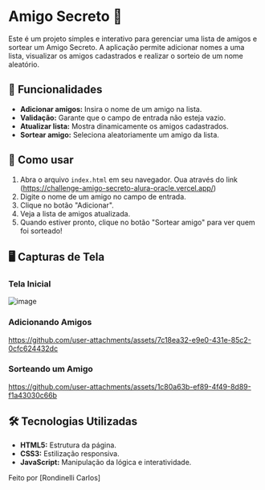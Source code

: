 # Amigo Secreto 🎁

Este é um projeto simples e interativo para gerenciar uma lista de amigos e sortear um Amigo Secreto. A aplicação permite adicionar nomes a uma lista, visualizar os amigos cadastrados e realizar o sorteio de um nome aleatório.

## 🚀 Funcionalidades

- **Adicionar amigos:** Insira o nome de um amigo na lista.
- **Validação:** Garante que o campo de entrada não esteja vazio.
- **Atualizar lista:** Mostra dinamicamente os amigos cadastrados.
- **Sortear amigo:** Seleciona aleatoriamente um amigo da lista.

## 🎯 Como usar

1. Abra o arquivo `index.html` em seu navegador. Oua através do link (https://challenge-amigo-secreto-alura-oracle.vercel.app/)
2. Digite o nome de um amigo no campo de entrada.
3. Clique no botão "Adicionar".
4. Veja a lista de amigos atualizada.
5. Quando estiver pronto, clique no botão "Sortear amigo" para ver quem foi sorteado!

## 🖥️ Capturas de Tela

### Tela Inicial
![image](https://github.com/user-attachments/assets/3fb5a090-8c9f-4ed8-910a-de57c2a9691f)

### Adicionando Amigos
https://github.com/user-attachments/assets/7c18ea32-e9e0-431e-85c2-0cfc624432dc

### Sorteando um Amigo
https://github.com/user-attachments/assets/1c80a63b-ef89-4f49-8d89-f1a43030c66b

## 🛠️ Tecnologias Utilizadas
- **HTML5:** Estrutura da página.
- **CSS3:** Estilização responsiva.
- **JavaScript:** Manipulação da lógica e interatividade.

Feito por [Rondinelli Carlos]




